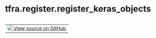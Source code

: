 <div itemscope itemtype="http://developers.google.com/ReferenceObject">
<meta itemprop="name" content="tfra.register.register_keras_objects" />
<meta itemprop="path" content="Stable" />
</div>

# tfra.register.register_keras_objects

<!-- Insert buttons and diff -->

<table class="tfo-notebook-buttons tfo-api nocontent" align="left">
<td>
  <a target="_blank" href="https://github.com/tensorflow/recommenders-addons/tree/master/tensorflow_recommenders_addons/register.py#L76-L81">
    <img src="https://www.tensorflow.org/images/GitHub-Mark-32px.png" />
    View source on GitHub
  </a>
</td>
</table>





<pre class="devsite-click-to-copy prettyprint lang-py tfo-signature-link">
<code>tfra.register.register_keras_objects() -> None
</code></pre>



<!-- Placeholder for "Used in" -->

